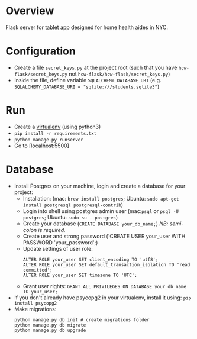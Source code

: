 Overview
========
Flask server for [tablet app](https://github.com/emtseng/hcw-hf) designed for home health aides in NYC.

Configuration
=============
- Create a file `secret_keys.py` at the project root (such that you have `hcw-flask/secret_keys.py` not `hcw-flask/hcw-flask/secret_keys.py`)
- Inside the file, define variable `SQLALCHEMY_DATABASE_URI` (e.g. `SQLALCHEMY_DATABASE_URI = "sqlite:///students.sqlite3"`)

Run
===
- Create a [virtualenv](https://virtualenv.pypa.io/en/latest/) (using python3)
- `pip install -r requirements.txt`
- `python manage.py runserver`
- Go to [localhost:5500]

# Database
- Install Postgres on your machine, login and create a database for your project:
    - Installation: (mac: `brew install postgres`; Ubuntu: `sudo apt-get install postgresql postgresql-contrib`)
    - Login into shell using postgres admin user (mac:`psql` or `psql -U postgres`; Ubuntu: `sudo su - postgres`)
    - Create your database (`CREATE DATABASE your_db_name;`) *NB: semi-colon is required.*
    - Create user and strong password (`CREATE USER your_user WITH PASSWORD 'your_password';)
    - Update settings of user role:
        ```
        ALTER ROLE your_user SET client_encoding TO 'utf8';
        ALTER ROLE your_user SET default_transaction_isolation TO 'read committed';
        ALTER ROLE your_user SET timezone TO 'UTC';
        ```
    - Grant user rights: `GRANT ALL PRIVILEGES ON DATABASE your_db_name TO your_user;`
- If you don't already have psycopg2 in your virtualenv, install it using: `pip install psycopg2`
- Make migrations:
    ```
    python manage.py db init # create migrations folder
    python manage.py db migrate
    python manage.py db upgrade
    ```
